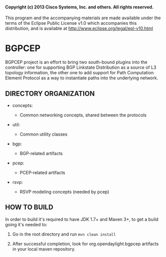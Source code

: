 #### Copyright (c) 2013 Cisco Systems, Inc. and others.  All rights reserved.

This program and the accompanying materials are made available under the
terms of the Eclipse Public License v1.0 which accompanies this distribution,
and is available at http://www.eclipse.org/legal/epl-v10.html

# BGPCEP

BGPCEP project is an effort to bring two south-bound plugins into the controller:
one for supporting BGP Linkstate Distribution as a source of L3 topology information,
the other one to add support for Path Computation Element Protocol as a way to instantiate paths
into the underlying network.

## DIRECTORY ORGANIZATION

* concepts:
    * Common networking concepts, shared between the protocols

* util:
    * Common utility classes

* bgp:
    * BGP-related artifacts

* pcep:
    * PCEP-related artifacts

* rsvp:
    * RSVP modeling concepts (needed by pcep)

## HOW TO BUILD

In order to build it's required to have JDK 1.7+ and Maven 3+, to get
a build going it's needed to:

1. Go in the root directory and run
   `mvn clean install`

2. After successful completion, look for org.opendaylight.bgpcep artifacts in your local maven repository.
